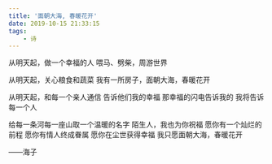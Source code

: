 ```yaml
---
title: '面朝大海, 春暖花开'
date: 2019-10-15 21:33:15
tags:
    - 诗 
---
```


从明天起，做一个幸福的人
喂马、劈柴，周游世界

从明天起，关心粮食和蔬菜
我有一所房子，面朝大海，春暖花开

从明天起，和每一个亲人通信
告诉他们我的幸福
那幸福的闪电告诉我的
我将告诉每一个人

给每一条河每一座山取一个温暖的名字
陌生人，我也为你祝福
愿你有一个灿烂的前程
愿你有情人终成眷属
愿你在尘世获得幸福
我只愿面朝大海，春暖花开

——海子
